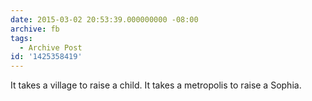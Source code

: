 ```yaml
---
date: 2015-03-02 20:53:39.000000000 -08:00
archive: fb
tags: 
  - Archive Post
id: '1425358419'
---
```


It takes a village to raise a child. It takes a metropolis to raise a Sophia.
